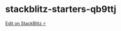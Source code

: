 # stackblitz-starters-qb9ttj

[Edit on StackBlitz ⚡️](https://stackblitz.com/edit/stackblitz-starters-cbvufj)